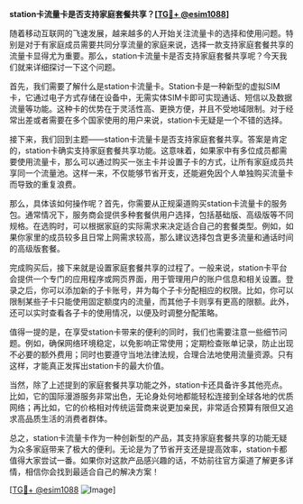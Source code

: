 **station卡流量卡是否支持家庭套餐共享？[[TG💪+ @esim1088](https://t.me/s/esim1088)]**

随着移动互联网的飞速发展，越来越多的人开始关注流量卡的选择和使用问题。特别是对于有家庭成员需要共同分享流量的家庭来说，选择一款支持家庭套餐共享的流量卡显得尤为重要。那么，station卡流量卡是否支持家庭套餐共享呢？今天我们就来详细探讨一下这个问题。

首先，我们需要了解什么是station卡流量卡。Station卡是一种新型的虚拟SIM卡，它通过电子方式存储在设备中，无需实体SIM卡即可实现通话、短信以及数据流量等功能。这种卡的优势在于灵活性高、更换方便，并且不受地域限制。对于经常出差或者需要在多个国家使用的用户来说，station卡无疑是一个不错的选择。

接下来，我们回到主题——station卡流量卡是否支持家庭套餐共享。答案是肯定的，station卡确实支持家庭套餐共享功能。这意味着，如果家中有多位成员都需要使用流量卡，那么可以通过购买一张主卡并设置子卡的方式，让所有家庭成员共享同一个流量池。这样一来，不仅能够节省开支，还能避免因个人单独购买流量卡而导致的重复浪费。

那么，具体该如何操作呢？首先，你需要从正规渠道购买station卡流量卡的服务包。通常情况下，服务商会提供多种套餐供用户选择，包括基础版、高级版等不同规格。在选购时，可以根据家庭的实际需求来决定适合自己的套餐类型。例如，如果你家里的成员较多且日常上网需求较高，那么建议选择包含更多流量和通话时间的高级版套餐。

完成购买后，接下来就是设置家庭套餐共享的过程了。一般来说，station卡平台会提供一个专门的应用程序或网页界面，用于管理用户的账户信息和相关设置。登录之后，你可以添加新的子卡账号，并为每个子卡分配相应的权限。比如，你可以限制某些子卡只能使用固定额度内的流量，而其他子卡则享有更高的限额。此外，还可以实时查看各子卡的使用情况，以便及时调整分配策略。

值得一提的是，在享受station卡带来的便利的同时，我们也需要注意一些细节问题。例如，确保网络环境稳定，以免影响正常使用；定期检查账单记录，防止出现不必要的额外费用；同时也要遵守当地法律法规，合理合法地使用流量资源。只有这样，才能真正发挥出station卡的最大价值。

当然，除了上述提到的家庭套餐共享功能之外，station卡还具备许多其他亮点。比如，它的国际漫游服务非常出色，无论身处何地都能轻松连接到全球各地的优质网络；再比如，它的价格相对传统运营商来说更加亲民，非常适合预算有限但又追求高品质生活的消费者群体。

总之，station卡流量卡作为一种创新型的产品，其支持家庭套餐共享的功能无疑为众多家庭带来了极大的便利。无论是为了节省开支还是提高效率，station卡都值得大家尝试一番。如果你对这款产品感兴趣的话，不妨前往官方渠道了解更多详情，相信你会找到最适合自己的解决方案！

[[TG💪+ @esim1088](https://t.me/s/esim1088) ![Image](https://i.postimg.cc/4NQfJmqS/Snipaste-2025-05-13-00-14-12.png)]